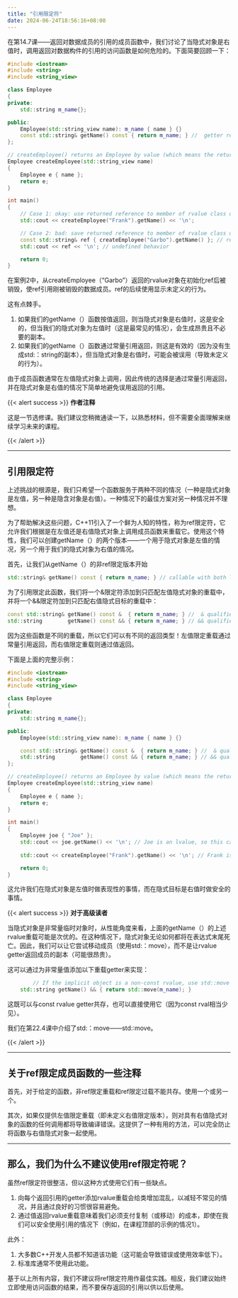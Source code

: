 ```yaml
---
title: "引用限定符"
date: 2024-06-24T18:56:16+08:00
---
```


在第14.7课——返回对数据成员的引用的成员函数中，我们讨论了当隐式对象是右值时，调用返回对数据构件的引用的访问函数是如何危险的。下面简要回顾一下：

```C++
#include <iostream>
#include <string>
#include <string_view>

class Employee
{
private:
	std::string m_name{};

public:
	Employee(std::string_view name): m_name { name } {}
	const std::string& getName() const { return m_name; } //  getter returns by const reference
};

// createEmployee() returns an Employee by value (which means the returned value is an rvalue)
Employee createEmployee(std::string_view name)
{
	Employee e { name };
	return e;
}

int main()
{
	// Case 1: okay: use returned reference to member of rvalue class object in same expression
	std::cout << createEmployee("Frank").getName() << '\n';

	// Case 2: bad: save returned reference to member of rvalue class object for use later
	const std::string& ref { createEmployee("Garbo").getName() }; // reference becomes dangling when return value of createEmployee() is destroyed
	std::cout << ref << '\n'; // undefined behavior

	return 0;
}
```

在案例2中，从createEmployee（“Garbo”）返回的rvalue对象在初始化ref后被销毁，使ref引用刚被销毁的数据成员。ref的后续使用显示未定义的行为。

这有点棘手。

1. 如果我们的getName（）函数按值返回，则当隐式对象是右值时，这是安全的，但当我们的隐式对象为左值时（这是最常见的情况），会生成昂贵且不必要的副本。
2. 如果我们的getName（）函数通过常量引用返回，则这是有效的（因为没有生成std:：string的副本），但当隐式对象是右值时，可能会被误用（导致未定义的行为）。


由于成员函数通常在左值隐式对象上调用，因此传统的选择是通过常量引用返回，并在隐式对象是右值的情况下简单地避免误用返回的引用。

{{< alert success >}}
**作者注释**

这是一节选修课。我们建议您稍微通读一下，以熟悉材料，但不需要全面理解来继续学习未来的课程。

{{< /alert >}}

***
## 引用限定符

上述挑战的根源是，我们只希望一个函数服务于两种不同的情况（一种是隐式对象是左值，另一种是隐含对象是右值）。一种情况下的最佳方案对另一种情况并不理想。

为了帮助解决这些问题，C++11引入了一个鲜为人知的特性，称为ref限定符，它允许我们根据是在左值还是右值隐式对象上调用成员函数来重载它。使用这个特性，我们可以创建getName（）的两个版本——一个用于隐式对象是左值的情况，另一个用于我们的隐式对象为右值的情况。

首先，让我们从getName（）的非ref限定版本开始

```C++
std::string& getName() const { return m_name; } // callable with both lvalue and rvalue implicit objects
```

为了引用限定此函数，我们将一个&限定符添加到只匹配左值隐式对象的重载中，并将一个&&限定符加到只匹配右值隐式目标的重载中：

```C++
const std::string& getName() const &  { return m_name; } //  & qualifier overloads function to match only lvalue implicit objects, returns by reference
std::string        getName() const && { return m_name; } // && qualifier overloads function to match only rvalue implicit objects, returns by value
```

因为这些函数是不同的重载，所以它们可以有不同的返回类型！左值限定重载通过常量引用返回，而右值限定重载则通过值返回。

下面是上面的完整示例：

```C++
#include <iostream>
#include <string>
#include <string_view>

class Employee
{
private:
	std::string m_name{};

public:
	Employee(std::string_view name): m_name { name } {}

	const std::string& getName() const &  { return m_name; } //  & qualifier overloads function to match only lvalue implicit objects
	std::string        getName() const && { return m_name; } // && qualifier overloads function to match only rvalue implicit objects
};

// createEmployee() returns an Employee by value (which means the returned value is an rvalue)
Employee createEmployee(std::string_view name)
{
	Employee e { name };
	return e;
}

int main()
{
	Employee joe { "Joe" };
	std::cout << joe.getName() << '\n'; // Joe is an lvalue, so this calls std::string& getName() & (returns a reference)
    
	std::cout << createEmployee("Frank").getName() << '\n'; // Frank is an rvalue, so this calls std::string getName() && (makes a copy)

	return 0;
}
```

这允许我们在隐式对象是左值时做表现性的事情，而在隐式目标是右值时做安全的事情。

{{< alert success >}}
**对于高级读者**

当隐式对象是非常量临时对象时，从性能角度来看，上面的getName（）的上述rvalue重载可能是次优的。在这种情况下，隐式对象无论如何都将在表达式末尾死亡。因此，我们可以让它尝试移动成员（使用std:：move），而不是让rvalue getter返回成员的副本（可能很昂贵）。

这可以通过为非常量值添加以下重载getter来实现：

```C++
        // If the implicit object is a non-const rvalue, use std::move to try to move m_name
	std::string getName() && { return std::move(m_name); }
```

这既可以与const rvalue getter共存，也可以直接使用它（因为const rval相当少见）。

我们在第22.4课中介绍了std:：move——std:∶move。

{{< /alert >}}

***
## 关于ref限定成员函数的一些注释

首先，对于给定的函数，非ref限定重载和ref限定过载不能共存。使用一个或另一个。

其次，如果仅提供左值限定重载（即未定义右值限定版本），则对具有右值隐式对象的函数的任何调用都将导致编译错误。这提供了一种有用的方法，可以完全防止将函数与右值隐式对象一起使用。

***
## 那么，我们为什么不建议使用ref限定符呢？

虽然ref限定符很整洁，但以这种方式使用它们有一些缺点。

1. 向每个返回引用的getter添加rvalue重载会给类增加混乱，以减轻不常见的情况，并且通过良好的习惯很容易避免。
2. 通过值返回rvalue重载意味着我们必须支付复制（或移动）的成本，即使在我们可以安全使用引用的情况下（例如，在课程顶部的示例的情况1）。


此外：

1. 大多数C++开发人员都不知道该功能（这可能会导致错误或使用效率低下）。
2. 标准库通常不使用此功能。


基于以上所有内容，我们不建议将ref限定符用作最佳实践。相反，我们建议始终立即使用访问函数的结果，而不要保存返回的引用以供以后使用。

